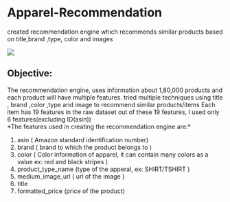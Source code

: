# Apparel-Recommendation
created recommendation engine which recommends similar products based on title,brand ,type, color and images

<img src = https://i4.aroq.com/3/2016-07-18-14-39-amazonfashion_cropped_90.jpg>
<h2>
Objective:
 </h2>
The recommendation engine, uses information about 1,80,000 products and each product will have multiple features.
tried multiple techniques using title , brand ,color ,type  and image to recommend similar products/items
Each item has 19 features in the raw dataset out of these 19 features, I used only 6 features(excluding ID(asin)) <br>                                                                         
*The features used in creating the recommendation engine are:*

<ol type="1">
  <li>asin ( Amazon standard identification number) </li>
  <li>brand ( brand to which the product belongs to )</li>
  <li>color ( Color information of apparel, it can contain many colors as a value ex: red and black stripes )</li>
  <li>product_type_name (type of the apperal, ex: SHIRT/TSHIRT )</li>
  <li>medium_image_url ( url of the image )</li>
  <li>title</li>
  <li>formatted_price (price of the product)</li>
</ol>
